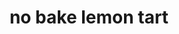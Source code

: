 ---
id: 5c2ec0e1f2073700146b1173
servings: 6
notes: 'per serving 600 calories
 46 g fat (27.5 g saturated)
 5 g protein
 175 mg sodium
 45 g carb
 1 g fiber'
directions: 'in a food processor
 pulse graham crackers into fine crumbs. add butter and pulse to combine. divide mixture among six 4-inch tart pans with removable bottoms; press evenly on bottoms and up sides. refrigerate until firm
 at least 30 minutes.

meanwhile
 prepare lemon filling:  in a medium saucepan
 combine cream and sugar and cook over low heat
 stirring
 until sugar has dissolved
 about 5 minutes.

bring to a boil
 then simmer 1 minute. remove from heat and add lemon zest and juice. let cool 20 minutes
 then divide among crust-lined tart shells and refrigerate until set
 at least 2 hours or up to 24 hours.

make chocolate butterflies (optional):  fold a piece of parchment paper in half
 then open. using a resealable plastic bag filled with melted chocolate
 outline butterfly wings on each side of the fold
 then prop up between two plates so that each wing is slightly elevated and the paper isnt completely flat; let set. if desired
 once set
 fill in with melted chocolate.

serve with sliced strawberries
 raspberries
 halved cherries
 sliced mango (arranged in overlapping concentric circles)
 edible flowers
 and chocolate butterflies'
ingredients: 'crust
14 graham crackers
7 tbsp. unsalted butter
 melted
filling
2 c. heavy cream
1/2 c. granulated sugar
2 tsp. lemon zest
1/3 c. lemon juice
decorations
sliced strawberries
 raspberries
 halved cherries
 sliced mango
 and edible flowers
 for serving
chocolate butterflies
 for serving'
rating: 5
ease: intermediate

category: dessert
href: 'https: //www.womansday.com/food-recipes/food-drinks/a19810477/no-bake-lemon-tarts-recipe/'
totalTime: 2 hours 45 minutes
cookTime:
prepTime:
title: no bake lemon tart
path: /no-bake-lemon-tart
---